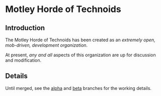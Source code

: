 # Motley Horde of Technoids

## Introduction

The Motley Horde of Technoids has been created as an *extremely open, mob-driven, development organization*.  

At present, _any and all_ aspects of this organization are up for discussion and modification.


## Details

Until merged, see the [alpha](https://github.com/Motley-Horde/org/tree/alpha) and [beta](https://github.com/Motley-Horde/org/tree/beta) branches for the working details.

